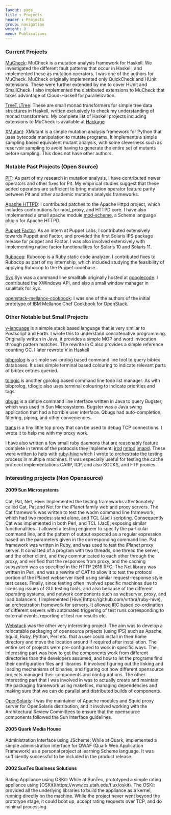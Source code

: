```yaml
---
layout: page
title : Projects
header : Projects
group: navigation
weight: 3
menu: Publications
---
```

<h3> Current Projects </h3>

[MuCheck](https://hackage.haskell.org/package/MuCheck): MuCheck is a mutation
analysis framework for Haskell. We investigated the different fault patterns
that occur in Haskell, and implemented these as mutation operators. I was one
of the authors for MuCheck. MuCheck originally implemented only QuickCheck and
HUnit extensions. These were further extended by me to cover HUnit and SmallCheck.
I also implemented the distributed extensions to
MuCheck that takes advantage of Cloud-Haskell for parallelization.

[TreeT](https://hackage.haskell.org/package/TreeT),[LTree](https://hackage.haskell.org/package/LTree): These are small
monad transformers for simple tree data structures in Haskell, written
exclusively to check my understanding of monad transformers.
My complete list of Haskell projects including extensions to MuCheck is
available at [Hackage](https://hackage.haskell.org/user/RahulGopinath)

[XMutant](https://pypi.python.org/pypi/xmutant): XMutant is a simple mutation
analysis framework for Python that uses bytecode manipulation to mutate
programs. It implements a simple sampling based equivalent mutant analysis,
with some cleverness such as reservoir sampling to avoid having to generate the
entire set of mutants before sampling. This does not have other authors.


<h3> Notable Past Projects (Open Source) </h3>

[PIT](http://pitest.org): As part of my research in mutation analysis, I have
contributed newer operators and other fixes for Pit. My empirical studies
suggest that these added operators are sufficient to bring mutation operator
feature parity between Pit and other academic mutation analysis frameworks.

[Apache HTTPD](https://httpd.apache.org): I contributed patches to the Apache
Httpd project, which includes contributions for mod_proxy, and HTTPD core.
I have also implemented a small apache module [mod-scheme](https://github.com/vrthra/mod-scheme), a
Scheme language plugin for Apache HTTPD.


[Puppet](https://github.com/puppetlabs/puppet),[Factor](https://github.com/puppetlabs/facter):
As an intern at Puppet Labs, I contributed extensively towards Puppet and
Factor, and provided the first Solaris IPS package release for puppet
and Factor. I was also involved extensively with implementing native factor
functionalities for Solaris 10 and Solaris 11.

[Rubocop](http://batsov.com/rubocop/): Rubocop is a Ruby static code analyzer.
I contributed fixes to Rubocop as part of my internship, which included
studying the feasibility of applying Rubocop to the Puppet codebase.

[Syx](http://github.com/vrthra/syx) Syx was a command line smalltalk originally
hosted at [googlecode](http://code.google.com/p/syx).  I contributed the
XWindows API, and also a small window manager in smalltalk for Syx.

[openstack-mellanox-cookbook](https://github.com/osuosl-cookbooks/cookbook-openstack-mellanox): I was
one of the authors of the initial prototype of IBM Mellanox Chef Cookbook for OpenStack.



<h3>Other Notable but Small Projects </h3>

[v-language](https://github.com/vrthra/v-language) is a simple stack based
language that is very similar to Postscript and Forth. I wrote this to
understand concatenative programming. Originally written in Java, it provides
a simple MOP and word invocation through pattern matches. The rewrite in C also
provides a simple reference counting GC. I later rewrote [V in Haskell](https://github.com/vrthra/v)

[bibprolog](https://github.com/vrthra/bibprolog) is a simple swi-prolog based
command line tool to query bibtex databases. It uses simple terminal based
colouring to indicate relevant parts of bibtex entries queried.

[tdlogic](https://github.com/vrthra/tdlogic) is another gprolog based
command line todo list manager. As with bibprolog, tdlogic also uses terminal
colouring to indicate priorities and tags.

[qbugs](https://github.com/vrthra/qbugs) is a simple command line interface
written in Java to query Bugster, which was used in Sun Microsystems. Bugster
was a Java swing application that had a horrible user interface. Qbugs had
auto-completion, filtering, piping, and other conveniences.

[trans](https://github.com/vrthra/trans) is a tiny little tcp proxy that can
be used to debug TCP connections. I wrote it to help me with my proxy work.

I have also written a few small ruby daemons that are reasonably feature
complete in terms of the protocols they implement: [ircd](https://github.com/vrthra/ruby-ircd) [nntpd](https://github.com/vrthra/ruby-nntpd) [imapd](https://github.com/vrthra/ruby-imapd).
These were written to help with [ruby-hive](https://github.com/vrthra/ruby-hive) which I
wrote to orchestrate the testing process in multiple machines. It was
especially useful for testing the cache protocol implementations CARP, ICP, and
also SOCKS, and FTP proxies.

<h3>Interesting projects (Non Opensource)</h3>


<h4>2009 Sun Microsystems</h4>
Cat, Pat, Net, Hive: Implemented the testing frameworks affectionately called
Cat, Pat and Net for the iPlanet family web and proxy servers. The Cat
framework was written to test the wadm command line framework, which had two
modes: stand alone, and TCL (Jacl) scripting. Consequently Cat was implemented
in both Perl, and TCL (Jacl),
exposing similar functionalities. It allowed a testing engineer to specify the
particular command line, and the pattern of output expected as a regular
expression based on the parameters given in the corresponding command line.
Pat framework was written in Ruby, and was used to test the iPlanet proxy
server. It consisted of a program with two threads, one thread the server, and
the other client, and they communicated to each other through the proxy, and
verified that the responses from proxy, and the caching subsystem was as
specified in the HTTP 2616 RFC. The Net library was written in Perl, and was a
rewrite of CAT to allow it to test the protocol portion of the iPlanet
webserver itself using similar request-response style test cases. Finally,
since testing often involved specific machines due to licensing issues of GUI
testing tools, and also because of the different operating systems, and network
components such as webserver, proxy, and load balancers, I implemented
[Hive](https://github.com/vrthra/ruby-hive), an orchestration framework for
servers. It allowed IRC based co-ordination of different servers with automated
triggering of test runs corresponding to external events, reporting of test run
results etc.

[Webstack](https://bitbucket.org/webstack/) was the other very interesting project.
The aim was to develop a relocatable packaging of opensource projects (using IPS) such as
Apache, Squid, Ruby, Python, Perl etc. that a user could install in their home directory
and move the location around if required after installation. The entire set of projects
were pre-configured to work in specific ways. The interesting part was how to get the
components work from different directories than the developers assumed, and how to let
the programs find their configuration files and libraries. It involved figuring out the
linking and loading mechanisms of binaries, and figuring out how different opensource
projects managed their components and configurations. The other interesting part that
I was involved in was to actually create and maintain the packaging framework using
makefiles, managing dependencies and making sure that we can do parallel and distributed
builds of components.

[OpenSolaris](https://en.wikipedia.org/wiki/OpenSolaris): I was the maintainer of Apache
modules and Squid proxy server for OpenSolaris distribution, and it involved working with
the Architectural Review Committees to ensure that the opensource components followed
the Sun interface guidelines.

<h4>2005 Quark Media House</h4>
Administration Interface using JScheme: While at Quark, implemented a simple
administration interface for QWAF (Quark Web Application Framework) as
a personal project at learning Scheme language. It was sufficiently successful
to be included in the product release.

<h4>2002 SunTec Business Solutions</h4>
Rating Appliance using OSKit: While at SunTec, prototyped a simple rating
appliance using [OSKit](https://www.cs.utah.edu/flux/oskit). The OSKit provided
all the underlying libraries to build the appliance as a kernel, running
directly on the machine. While the project never went beyond the prototype
stage, it could boot up, accept rating requests over TCP, and do minimal processing.

